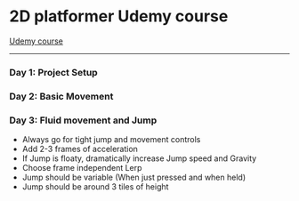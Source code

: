 # 2D platformer Udemy course
[Udemy course](https://www.udemy.com/course/create-a-complete-2d-platformer-in-the-godot-engine/)

-----

### Day 1: Project Setup

### Day 2: Basic Movement

### Day 3: Fluid movement and Jump

- Always go for tight jump and movement controls
- Add 2-3 frames of acceleration
- If Jump is floaty, dramatically increase Jump speed and Gravity
- Choose frame independent Lerp
- Jump should be variable (When just pressed and when held)
- Jump should be around 3 tiles of height
